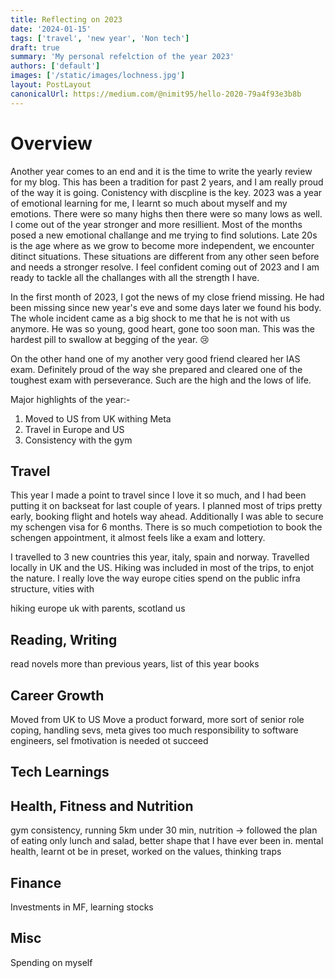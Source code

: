 ```yaml
---
title: Reflecting on 2023
date: '2024-01-15'
tags: ['travel', 'new year', 'Non tech']
draft: true
summary: 'My personal refelction of the year 2023'
authors: ['default']
images: ['/static/images/lochness.jpg']
layout: PostLayout
canonicalUrl: https://medium.com/@nimit95/hello-2020-79a4f93e3b8b
---
```


# Overview

Another year comes to an end and it is the time to write the yearly review for my blog. This has been a tradition for past 2 years, and I am really proud of the way it is going. Conistency with discpline is the key. 2023 was a year of emotional learning for me, I learnt so much about myself and my emotions. There were so many highs then there were so many lows as well. I come out of the year stronger and more resillient. Most of the months posed a new emotional challange and me trying to find solutions. Late 20s is the age where as we grow to become more independent, we encounter ditinct situations. These situations are different from any other seen before and needs a stronger resolve. I feel confident coming out of 2023 and I am ready to tackle all the challanges with all the strength I have.

In the first month of 2023, I got the news of my close friend missing. He had been missing since new year's eve and some days later we found his body. The whole incident came as a big shock to me that he is not with us anymore. He was so young, good heart, gone too soon man. This was the hardest pill to swallow at begging of the year. 😢

On the other hand one of my another very good friend cleared her IAS exam. Definitely proud of the way she prepared and cleared one of the toughest exam with perseverance. Such are the high and the lows of life.

Major highlights of the year:-

1.  Moved to US from UK withing Meta
2.  Travel in Europe and US
3.  Consistency with the gym

## Travel

This year I made a point to travel since I love it so much, and I had been putting it on backseat for last couple of years. I planned most of trips pretty early, booking flight and hotels way ahead. Additionally I was able to secure my schengen visa for 6 months. There is so much competiotion to book the schengen appointment, it almost feels like a exam and lottery.

I travelled to 3 new countries this year, italy, spain and norway. Travelled locally in UK and the US. Hiking was included in most of the trips, to enjot the nature. I really love the way europe cities spend on the public infra structure, vities with

hiking
europe
uk with parents, scotland
us

## Reading, Writing

read novels more than previous years, list of this year books

## Career Growth

Moved from UK to US
Move a product forward, more sort of senior role coping, handling sevs, meta gives too much responsibility to software engineers, sel fmotivation is needed ot succeed

## Tech Learnings

## Health, Fitness and Nutrition

gym consistency, running 5km under 30 min, nutrition -> followed the plan of eating only lunch and salad, better shape that I have ever been in. mental health, learnt ot be in preset, worked on the values, thinking traps

## Finance

Investments in MF, learning stocks

## Misc

Spending on myself
